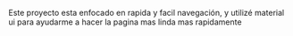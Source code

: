 Este proyecto esta enfocado en rapida y facil navegación, y utilizé material ui para ayudarme a hacer la pagina mas linda mas rapidamente
